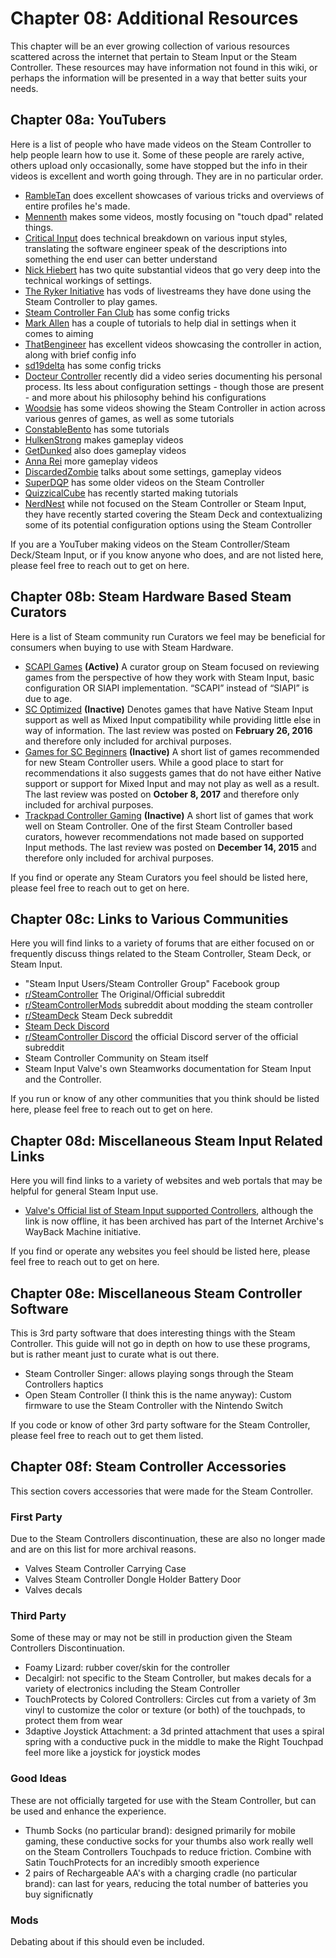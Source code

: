 # Chapter 08: Additional Resources

This chapter will be an ever growing collection of various resources scattered across the internet that pertain to Steam Input or the Steam Controller. These resources may have information not found in this wiki, or perhaps the information will be presented in a way that better suits your needs.

## Chapter 08a: YouTubers

Here is a list of people who have made videos on the Steam Controller to help people learn how to use it. Some of these people are rarely active, others upload only occasionally, some have stopped but the info in their videos is excellent and worth going through. They are in no particular order.

* [RambleTan](https://www.youtube.com/c/rambletan) does excellent showcases of various tricks and overviews of entire profiles he's made.
* [Mennenth](https://www.youtube.com/c/mennenth) makes some videos, mostly focusing on "touch dpad" related things.
* [Critical Input](https://www.youtube.com/user/CritComposer) does technical breakdown on various input styles, translating the software engineer speak of the descriptions into something the end user can better understand
* [Nick Hiebert](https://www.youtube.com/channel/UC_B_yN5Jzd2OPvKSp-ogG2Q) has two quite substantial videos that go very deep into the technical workings of settings.
* [The Ryker Initiative](https://www.youtube.com/channel/UC6Rq0h-Z1_P8NiPTFZDwaig) has vods of livestreams they have done using the Steam Controller to play games.
* [Steam Controller Fan Club](https://www.youtube.com/channel/UCf0_gzICBuymWyniCUGWzrA) has some config tricks
* [Mark Allen](https://www.youtube.com/channel/UCC3PunEhHJDtDy9LvuukCLw) has a couple of tutorials to help dial in settings when it comes to aiming
* [ThatBengineer](https://www.youtube.com/channel/UCJnAmSJEJqTgpH57FaD1hag) has excellent videos showcasing the controller in action, along with brief config info
* [sd19delta](https://www.youtube.com/channel/UC1DUtuoQCN-cc2b3PLteNeg) has some config tricks
* [Docteur Controller](https://www.youtube.com/channel/UC1GoAgop-6tbftsU4qtpSOQ) recently did a video series documenting his personal process. Its less about configuration settings - though those are present - and more about his philosophy behind his configurations
* [Woodsie](https://www.youtube.com/user/TheDarkAlly) has some videos showing the Steam Controller in action across various genres of games, as well as some tutorials
* [ConstableBento](https://www.youtube.com/channel/UCVC5wCDSwvZwABWEPqv5mfw) has some tutorials
* [HulkenStrong](https://www.youtube.com/channel/UC3YOFnM5LFS8l0mjgotHQXA) makes gameplay videos
* [GetDunked](https://www.youtube.com/channel/UCBcATKRld-58W6Db5aBeAgQ) also does gameplay videos
* [Anna Rei](https://www.youtube.com/channel/UCZML-UtFCxDajBXALA40unQ) more gameplay videos
* [DiscardedZombie](https://www.youtube.com/user/Necrocom4) talks about some settings, gameplay videos
* [SuperDQP](https://www.youtube.com/user/SuperDQP) has some older videos on the Steam Controller
* [QuizzicalCube](https://www.youtube.com/channel/UC766xnOCoh_5BoBpGSJ1AQA) has recently started making tutorials
* [NerdNest](https://www.youtube.com/channel/UCiC38Llz5e3qR6EaQAGlWvw) while not focused on the Steam Controller or Steam Input, they have recently started covering the Steam Deck and contextualizing some of its potential configuration options using the Steam Controller

If you are a YouTuber making videos on the Steam Controller/Steam Deck/Steam Input, or if you know anyone who does, and are not listed here, please feel free to reach out to get on here.

## Chapter 08b: Steam Hardware Based Steam Curators

Here is a list of Steam community run Curators we feel may be beneficial for consumers when buying to use with Steam Hardware.

* [SCAPI Games](https://store.steampowered.com/curator/30072643/) **(Active)** A curator group on Steam focused on reviewing games from the perspective of how they work with Steam Input, basic configuration OR SIAPI implementation. “SCAPI” instead of “SIAPI” is due to age.
* [SC Optimized](https://store.steampowered.com/curator/11109760-SC-Optimized/) **(Inactive)** Denotes games that have Native Steam Input support as well as Mixed Input compatibility while providing little else in way of information. The last review was posted on **February 26, 2016** and therefore only included for archival purposes.
* [Games for SC Beginners](https://store.steampowered.com/curator/30069499-Games-for-SC-Beginners/) **(Inactive)** A short list of games recommended for new Steam Controller users. While a good place to start for recommendations it also suggests games that do not have either Native support or support for Mixed Input and may not play as well as a result. The last review was posted on **October 8, 2017** and therefore only included for archival purposes.
* [Trackpad Controller Gaming](https://store.steampowered.com/curator/11165520-Trackpad-Controller-Gaming/) **(Inactive)** A short list of games that work well on Steam Controller. One of the first Steam Controller based curators, however recommendations not made based on supported Input methods. The last review was posted on **December 14, 2015** and therefore only included for archival purposes.

If you find or operate any Steam Curators you feel should be listed here, please feel free to reach out to get on here.

## Chapter 08c: Links to Various Communities

Here you will find links to a variety of forums that are either focused on or frequently discuss things related to the Steam Controller, Steam Deck, or Steam Input.

* "Steam Input Users/Steam Controller Group" Facebook group
* [r/SteamController](https://reddit.com/r/SteamController) The Original/Official subreddit
* [r/SteamControllerMods](https://reddit.com/r/SteamControllerMods) subreddit about modding the steam controller
* [r/SteamDeck](https://reddit.com/r/SteamDeck) Steam Deck subreddit
* [Steam Deck Discord](https://discord.gg/gxHP8UCNe2)
* [r/SteamController Discord](https://discord.gg/0rbOrsYLYD69x2Sw) the official Discord server of the official subreddit
* Steam Controller Community on Steam itself
* Steam Input Valve's own Steamworks documentation for Steam Input and the Controller.

If you run or know of any other communities that you think should be listed here, please feel free to reach out to get on here.

## Chapter 08d: Miscellaneous Steam Input Related Links

Here you will find links to a variety of websites and web portals that may be helpful for general Steam Input use.

* [Valve's Official list of Steam Input supported Controllers](https://web.archive.org/web/20210302211416/https://support.steampowered.com/kb_article.php?ref=5199-TOKV-4426), although the link is now offline, it has been archived has part of the Internet Archive's WayBack Machine initiative.

If you find or operate any websites you feel should be listed here, please feel free to reach out to get on here.

## Chapter 08e: Miscellaneous Steam Controller Software

This is 3rd party software that does interesting things with the Steam Controller. This guide will not go in depth on how to use these programs, but is rather meant just to curate what is out there.

* Steam Controller Singer: allows playing songs through the Steam Controllers haptics
* Open Steam Controller (I think this is the name anyway): Custom firmware to use the Steam Controller with the Nintendo Switch

If you code or know of other 3rd party software for the Steam Controller, please feel free to reach out to get them listed.

## Chapter 08f: Steam Controller Accessories

This section covers accessories that were made for the Steam Controller.

### First Party

Due to the Steam Controllers discontinuation, these are also no longer made and are on this list for more archival reasons.

* Valves Steam Controller Carrying Case
* Valves Steam Controller Dongle Holder Battery Door
* Valves decals

### Third Party

Some of these may or may not be still in production given the Steam Controllers Discontinuation.

* Foamy Lizard: rubber cover/skin for the controller
* Decalgirl: not specific to the Steam Controller, but makes decals for a variety of electronics including the Steam Controller
* TouchProtects by Colored Controllers: Circles cut from a variety of 3m vinyl to customize the color or texture (or both) of the touchpads, to protect them from wear
* 3daptive Joystick Attachment: a 3d printed attachment that uses a spiral spring with a conductive puck in the middle to make the Right Touchpad feel more like a joystick for joystick modes

### Good Ideas

These are not officially targeted for use with the Steam Controller, but can be used and enhance the experience.

* Thumb Socks (no particular brand): designed primarily for mobile gaming, these conductive socks for your thumbs also work really well on the Steam Controllers Touchpads to reduce friction. Combine with Satin TouchProtects for an incredibly smooth experience
* 2 pairs of Rechargeable AA's with a charging cradle (no particular brand): can last for years, reducing the total number of batteries you buy significnatly

### Mods

Debating about if this should even be included.
